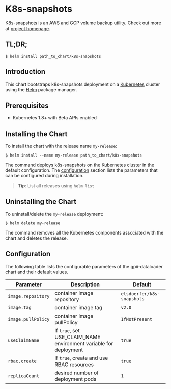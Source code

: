 # K8s-snapshots

K8s-snapshots is an AWS and GCP volume backup utility.
Check out more at [project homepage](https://github.com/miracle2k/k8s-snapshots).

## TL;DR;

```console
$ helm install path_to_chart/k8s-snapshots
```

## Introduction

This chart bootstraps k8s-snapshots deployment on a [Kubernetes](http://kubernetes.io) cluster using the [Helm](https://helm.sh) package manager.

## Prerequisites
  - Kubernetes 1.8+ with Beta APIs enabled

## Installing the Chart

To install the chart with the release name `my-release`:

```console
$ helm install --name my-release path_to_chart/k8s-snapshots
```

The command deploys k8s-snapshots on the Kubernetes cluster in the default configuration. The [configuration](#configuration) section lists the parameters that can be configured during installation.

> **Tip**: List all releases using `helm list`

## Uninstalling the Chart

To uninstall/delete the `my-release` deployment:

```console
$ helm delete my-release
```

The command removes all the Kubernetes components associated with the chart and deletes the release.

## Configuration

The following table lists the configurable parameters of the gpii-dataloader chart and their default values.

Parameter | Description | Default
--- | --- | ---
`image.repository` | container image repository | `elsdoerfer/k8s-snapshots`
`image.tag` | container image tag | `v2.0`
`image.pullPolicy` | container image pullPolicy | `IfNotPresent`
`useClaimName` | If `true`, set USE_CLAIM_NAME environment variable for deployment | `true`
`rbac.create` | If `true`, create and use RBAC resources | `true`
`replicaCount` | desired number of deployment pods | `1`
